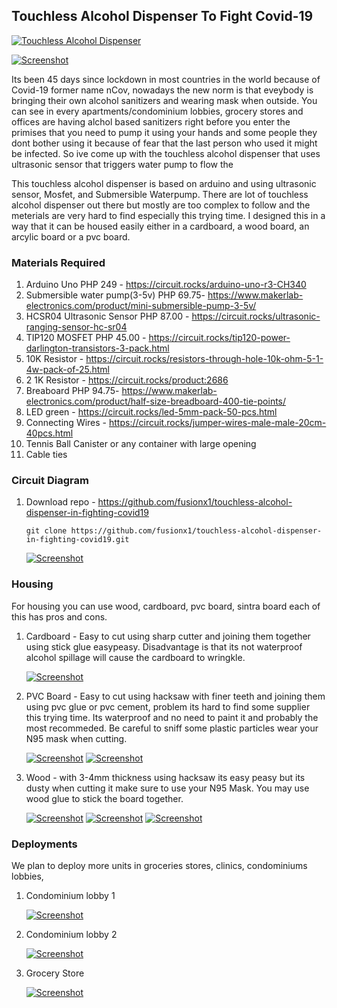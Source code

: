 ## Touchless Alcohol Dispenser To Fight Covid-19

[![Touchless Alcohol Dispenser](http://dev-mapinas.pantheonsite.io/sites/default/files/protoa2.jpg)](https://www.youtube.com/watch?v=FzAPq4TT3q4 "Touchless Alcohol Dispenser To Fight Covid-19")

[![Screenshot](http://dev-mapinas.pantheonsite.io/sites/default/files/protoa1.jpg)](#)

Its been 45 days since lockdown in most countries in the world because of Covid-19 former name nCov, nowadays the new norm is that eveybody is bringing their own alcohol sanitizers and wearing mask when outside. You can see in every apartments/condominium lobbies, grocery stores and offices are having alchol based sanitizers right before you enter the primises that you need to pump it using your hands and some people they dont bother using it because of fear that the last person who used it might be infected. So ive come up with the touchless alcohol dispenser that uses ultrasonic sensor that triggers water pump to flow the  

This touchless alcohol dispenser is based on arduino and using ultrasonic sensor, Mosfet, and Submersible Waterpump. There are lot of touchless alcohol dispenser out there but mostly are too complex to follow and the meterials are very hard to find especially this trying time. I designed this in a way that it can be housed easily either in a cardboard, a wood board, an arcylic board or a pvc board.

### Materials Required

1. Arduino Uno PHP 249 - https://circuit.rocks/arduino-uno-r3-CH340
2. Submersible water pump(3-5v) PHP 69.75- https://www.makerlab-electronics.com/product/mini-submersible-pump-3-5v/
3. HCSR04 Ultrasonic Sensor PHP 87.00 - https://circuit.rocks/ultrasonic-ranging-sensor-hc-sr04
4. TIP120 MOSFET PHP 45.00 - https://circuit.rocks/tip120-power-darlington-transistors-3-pack.html
5. 10K Resistor - https://circuit.rocks/resistors-through-hole-10k-ohm-5-1-4w-pack-of-25.html
6. 2 1K Resistor - https://circuit.rocks/product:2686 
7. Breaboard PHP 94.75- https://www.makerlab-electronics.com/product/half-size-breadboard-400-tie-points/
8. LED green - https://circuit.rocks/led-5mm-pack-50-pcs.html
9. Connecting Wires - https://circuit.rocks/jumper-wires-male-male-20cm-40pcs.html
10. Tennis Ball Canister or any container with large opening
11. Cable ties



### Circuit Diagram

1. Download repo - https://github.com/fusionx1/touchless-alcohol-dispenser-in-fighting-covid19

    ```
    git clone https://github.com/fusionx1/touchless-alcohol-dispenser-in-fighting-covid19.git
    ```

   [![Screenshot](http://dev-mapinas.pantheonsite.io/sites/default/files/schematics.png)](#)
   
   
### Housing

For housing you can use wood, cardboard, pvc board, sintra board each of this has pros and cons.

1. Cardboard - Easy to cut using sharp cutter and joining them together using stick glue easypeasy. Disadvantage is that its not waterproof alcohol spillage will cause the cardboard to wringkle.

   [![Screenshot](http://dev-mapinas.pantheonsite.io/sites/default/files/cardboard.jpg)](#)
   
2. PVC Board - Easy to cut using hacksaw with finer teeth and joining them using pvc glue or pvc cement, problem its hard to find some supplier this trying time. Its waterproof and no need to paint it and probably the most recommeded. Be careful to sniff some plastic particles wear your N95 mask when cutting.

   [![Screenshot](http://dev-mapinas.pantheonsite.io/sites/default/files/pvc-board1.jpg)](#)
   [![Screenshot](http://dev-mapinas.pantheonsite.io/sites/default/files/pvc-board2.jpg)](#)
      
3. Wood - with 3-4mm thickness using hacksaw its easy peasy but its dusty when cutting it make sure to use your N95 Mask. You may use wood glue to stick the board together.

   [![Screenshot](http://dev-mapinas.pantheonsite.io/sites/default/files/wood1.jpg)](#)
   [![Screenshot](http://dev-mapinas.pantheonsite.io/sites/default/files/wood2.jpg)](#)
   [![Screenshot](http://dev-mapinas.pantheonsite.io/sites/default/files/wood3.jpg)](#)
   
   
### Deployments

We plan to deploy more units in groceries stores, clinics, condominiums lobbies, 

1. Condominium lobby 1

   [![Screenshot](http://dev-mapinas.pantheonsite.io/sites/default/files/deployment1.jpg)](#)
   
2. Condominium lobby 2

   [![Screenshot](http://dev-mapinas.pantheonsite.io/sites/default/files/deployment2.jpg)](#)
   
3. Grocery Store

   [![Screenshot](http://dev-mapinas.pantheonsite.io/sites/default/files/deployment3.jpg)](#)
   
  
      


